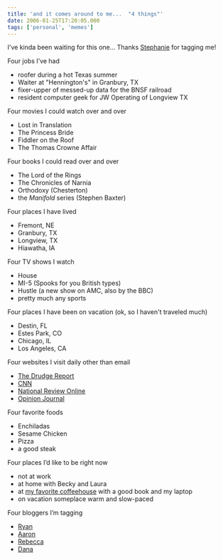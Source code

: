 ```yaml
---
title: 'and it comes around to me...  "4 things"'
date: 2006-01-25T17:20:05.000
tags: ['personal', 'memes']
---
```


I've kinda been waiting for this one... Thanks [Stephanie](http://rmfo-blogs.com/stephanie/archives/2006/01/24/im-going-to-hurt-danielle/) for tagging me!

Four jobs I’ve had

- roofer during a hot Texas summer
- Waiter at "Hennington's" in Granbury, TX
- fixer-upper of messed-up data for the BNSF railroad
- resident computer geek for JW Operating of Longview TX

Four movies I could watch over and over

- Lost in Translation
- The Princess Bride
- Fiddler on the Roof
- The Thomas Crowne Affair

Four books I could read over and over

- The Lord of the Rings
- The Chronicles of Narnia
- Orthodoxy (Chesterton)
- the _Manifold_ series (Stephen Baxter)

Four places I have lived

- Fremont, NE
- Granbury, TX
- Longview, TX
- Hiawatha, IA

Four TV shows I watch

- House
- MI-5 (Spooks for you British types)
- Hustle (a new show on AMC, also by the BBC)
- pretty much any sports

Four places I have been on vacation (ok, so I haven't traveled much)

- Destin, FL
- Estes Park, CO
- Chicago, IL
- Los Angeles, CA

Four websites I visit daily other than email

- [The Drudge Report](http://www.drudgereport.com)
- [CNN](http://www.cnn.com)
- [National Review Online](http://www.nationalreview.com)
- [Opinion Journal](http://www.opinionjournal.com)

Four favorite foods

- Enchiladas
- Sesame Chicken
- Pizza
- a good steak

Four places I’d like to be right now

- not at work
- at home with Becky and Laura
- at [my favorite coffeehouse](http://www.brewedawakeningscr.com) with a good book and my laptop
- on vacation someplace warm and slow-paced

Four bloggers I’m tagging

- [Ryan](http://thehubbs.net/ryan/)
- [Aaron](http://thehubbs.net/aaron/)
- [Rebecca](http://thehubbs.net/rebecca/)
- [Dana](http://hubermomof3.blogspot.com)
